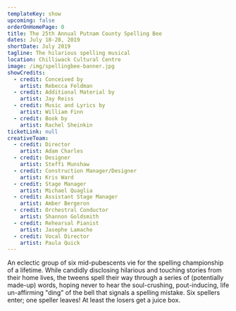 ```yaml
---
templateKey: show
upcoming: false
orderOnHomePage: 0
title: The 25th Annual Putnam County Spelling Bee
dates: July 18-28, 2019
shortDate: July 2019
tagline: The hilarious spelling musical
location: Chilliwack Cultural Centre
image: /img/spellingbee-banner.jpg
showCredits:
  - credit: Conceived by
    artist: Rebecca Feldman
  - credit: Additional Material by
    artist: Jay Reiss
  - credit: Music and Lyrics by
    artist: William Finn
  - credit: Book by
    artist: Rachel Sheinkin
ticketLink: null
creativeTeam:
  - credit: Director
    artist: Adam Charles
  - credit: Designer
    artist: Steffi Munshaw
  - credit: Construction Manager/Designer
    artist: Kris Ward
  - credit: Stage Manager
    artist: Michael Quaglia
  - credit: Assistant Stage Manager
    artist: Amber Bergeron
  - credit: Orchestral Conductor
    artist: Shannon Goldsmith
  - credit: Rehearsal Pianist
    artist: Jasephe Lamache
  - credit: Vocal Director
    artist: Paula Quick
---
```


An eclectic group of six mid-pubescents vie for the spelling championship of a lifetime. While candidly disclosing hilarious and touching stories from their home lives, the tweens spell their way through a series of (potentially made-up) words, hoping never to hear the soul-crushing, pout-inducing, life un-affirming "ding" of the bell that signals a spelling mistake. Six spellers enter; one speller leaves! At least the losers get a juice box.

